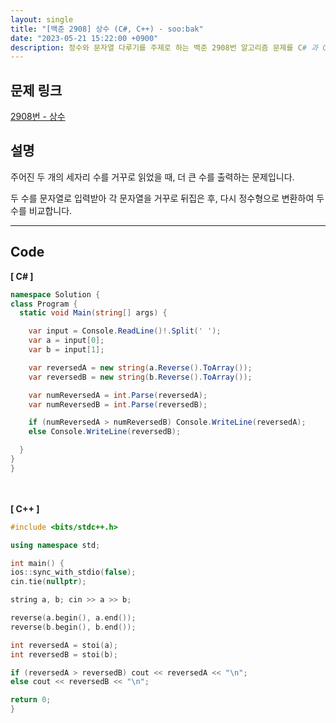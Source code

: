 ```yaml
---
layout: single
title: "[백준 2908] 상수 (C#, C++) - soo:bak"
date: "2023-05-21 15:22:00 +0900"
description: 정수와 문자열 다루기를 주제로 하는 백준 2908번 알고리즘 문제를 C# 과 C++ 로 풀이 및 해설
---
```


## 문제 링크
  [2908번 - 상수](https://www.acmicpc.net/problem/2908)

## 설명
주어진 두 개의 세자리 수를 거꾸로 읽었을 때, 더 큰 수를 출력하는 문제입니다. <br>

두 수를 문자열로 입력받아 각 문자열을 거꾸로 뒤집은 후, 다시 정수형으로 변환하여 두 수를 비교합니다. <br>

- - -

## Code
<b>[ C# ] </b>
<br>

  ```c#
namespace Solution {
  class Program {
    static void Main(string[] args) {

      var input = Console.ReadLine()!.Split(' ');
      var a = input[0];
      var b = input[1];

      var reversedA = new string(a.Reverse().ToArray());
      var reversedB = new string(b.Reverse().ToArray());

      var numReversedA = int.Parse(reversedA);
      var numReversedB = int.Parse(reversedB);

      if (numReversedA > numReversedB) Console.WriteLine(reversedA);
      else Console.WriteLine(reversedB);

    }
  }
}
  ```
<br><br>
<b>[ C++ ] </b>
<br>

  ```c++
#include <bits/stdc++.h>

using namespace std;

int main() {
  ios::sync_with_stdio(false);
  cin.tie(nullptr);

  string a, b; cin >> a >> b;

  reverse(a.begin(), a.end());
  reverse(b.begin(), b.end());

  int reversedA = stoi(a);
  int reversedB = stoi(b);

  if (reversedA > reversedB) cout << reversedA << "\n";
  else cout << reversedB << "\n";

  return 0;
}
  ```
